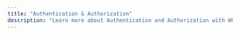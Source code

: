 ```yaml
---
title: "Authentication & Authorization"
description: "Learn more about Authentication and Authorization with WPGraphQL"
---
```


